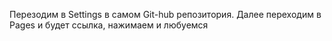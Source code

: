 Перезодим в Settings в самом Git-hub репозитория. Далее переходим в Pages и будет ссылка, нажимаем и любуемся

